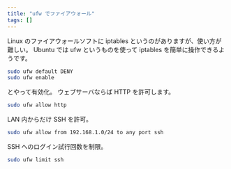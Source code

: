 ```yaml
---
title: "ufw でファイアウォール"
tags: []
---
```


Linux のファイアウォールソフトに iptables というのがありますが、使い方が難しい。
Ubuntu では ufw というものを使って iptables を簡単に操作できるようです。

```sh
sudo ufw default DENY
sudo ufw enable
```

とやって有効化。
ウェブサーバならば HTTP を許可します。

```sh
sudo ufw allow http
```

LAN 内からだけ SSH を許可。

```sh
sudo ufw allow from 192.168.1.0/24 to any port ssh
```

SSH へのログイン試行回数を制限。

```sh
sudo ufw limit ssh
```
